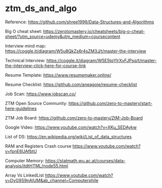 # ztm_ds_and_algo
Reference:
https://github.com/shree1999/Data-Structures-and-Algorithms

Big O cheat sheet:
https://zerotomastery.io/cheatsheets/big-o-cheat-sheet/?utm_source=udemy&utm_medium=coursecontent

Interview mind map:
https://coggle.it/diagram/W5u8QkZs6r4sZM3J/t/master-the-interview

Technical Interview:
https://coggle.it/diagram/W5E5tqYlrXvFJPsq/t/master-the-interview-click-here-for-course-link

Resume Template:
https://www.resumemaker.online/

Resume Checklist:
https://github.com/aneagoie/resume-checklist

Job Scan:
https://www.jobscan.co/

ZTM Open Source Community:
https://github.com/zero-to-mastery/start-here-guidelines

ZTM Job Board:
https://github.com/zero-to-mastery/ZtM-Job-Board

Google Video:
https://www.youtube.com/watch?v=XKu_SEDAykw

List of DS:
https://en.wikipedia.org/wiki/List_of_data_structures

RAM and Registers Crash course
https://www.youtube.com/watch?v=fpnE6UAfbtU

Computer Memory:
https://statmath.wu.ac.at/courses/data-analysis/itdtHTML/node55.html

Array Vs LinkedList
https://www.youtube.com/watch?v=DyG9S9nAlUM&ab_channel=Computerphile
